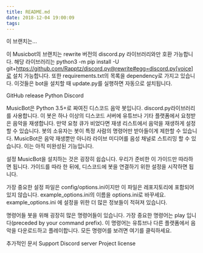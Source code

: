 ```yaml
---
title: README.md
date: 2018-12-04 19:00:09
tags:
---
```


이 브랜치는...

이 Musicbot의 브랜치는 rewrite 버전의 discord.py 라이브러리와만 호환 가능합니다. 해당 라이브러리는 python3 -m pip install -U git+https://github.com/Rapptz/discord.py@rewrite#egg=discord.py[voice]로 설치 가능합니다. 또한 requirements.txt의 목록을 dependency로 가지고 있습니다. 이것들은 bot을 설치할 때 update.py를 실행하면 자동으로 설치됩니다.

GitHub release Python Discord

MusicBot은 Python 3.5+로 짜여진 디스코드 음악 봇입니다. discord.py라이브러리를 사용합니다. 이 봇은 하나 이상의 디스코드 서버에 유튜브나 기타 플랫폼에서 요청받은 음악을 재생합니다. 만약 요청 큐가 비었다면 재생 리스트에서 음악을 재생하게 설정할 수 있습니다. 봇의 소유자는 봇이 특정 사람의 명령어만 받아들이게 제한할 수 있습니다. MusicBot은 음악 재생뿐만 아니라 라이브 미디어를 음성 채널로 스트리밍 할 수 있습니다. 이는 아직 미완성된 기능입니다.

설정
MusicBot을 설치하는 것은 굉장히 쉽습니다. 우리가 준비한 이 가이드만 따라하면 됩니다. 가이드를 따라 한 뒤에, 디스코드에 봇을 연결하기 위한 설정을 시작하면 됩니다.

가장 중요한 설정 파일은 config/options.ini이지만 이 파일은 레포지토리에 포함되어 있지 않습니다. example_options.ini의 이름을 options.ini로 바꾸세요. example_options.ini 에 설정을 위한 더 많은 정보들이 적혀져 있습니다.

명령어들
봇을 위해 굉장히 많은 명령어들이 있습니다. 가장 중요한 명령어는 play <url> 입니다(preceded by your command prefix). 이 명령어는 유튜브나 다른 플랫폼에서 음악을 다운로드하고 플레이합니다. 모든 명령어를 보려면 여기를 클릭하세요.

추가적인 문서
Support Discord server
Project license
